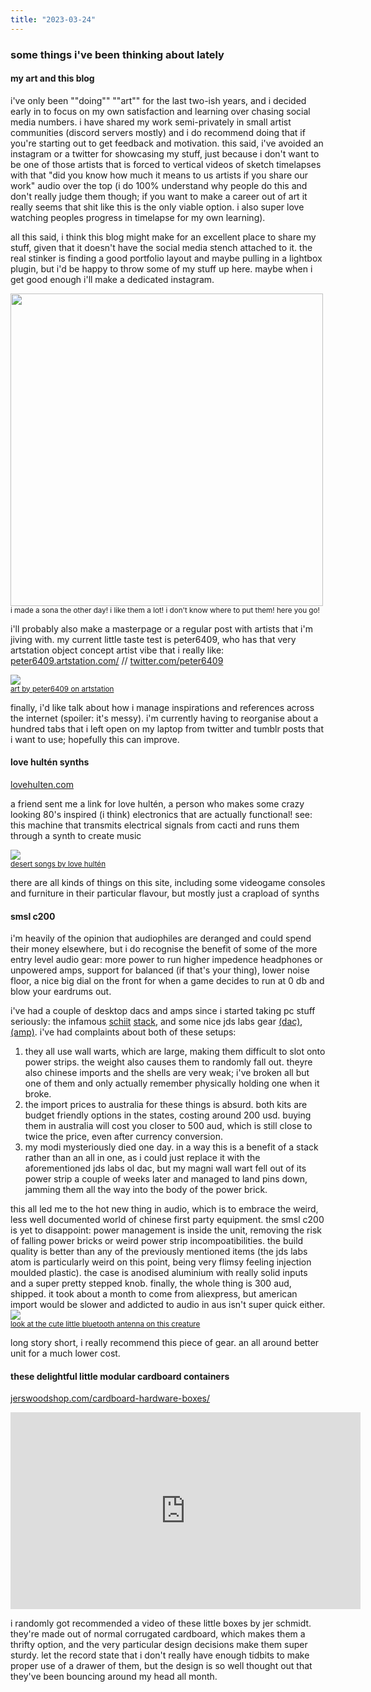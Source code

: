 ```yaml
---
title: "2023-03-24"
---
```


### some things i've been thinking about lately

#### my art and this blog
i've only been ""doing"" ""art"" for the last two-ish years, and i decided early in to focus on my own satisfaction and learning over chasing social media numbers. i have shared my work semi-privately in small artist communities (discord servers mostly) and i do recommend doing that if you're starting out to get feedback and motivation. this said, i've avoided an instagram or a twitter for showcasing my stuff, just because i don't want to be one of those artists that is forced to vertical videos of sketch timelapses with that "did you know how much it means to us artists if you share our work" audio over the top (i do 100% understand why people do this and don't really judge them though; if you want to make a career out of art it really seems that shit like this is the only viable option. i also super love watching peoples progress in timelapse for my own learning).

all this said, i think this blog might make for an excellent place to share my stuff, given that it doesn't have the social media stench attached to it. the real stinker is finding a good portfolio layout and maybe pulling in a lightbox plugin, but i'd be happy to throw some of my stuff up here. maybe when i get good enough i'll make a dedicated instagram.

<img src="https://64.media.tumblr.com/68ae1dd8704d3b590a82e5a9167c6018/c293fc3200a7ffe7-1b/s1280x1920/48c6c94b8e3559570a70f79d659527fb00d10aed.pnj" style="height: 500px;"><br/>
<sup>i made a sona the other day! i like them a lot! i don't know where to put them! here you go!</sup>


i'll probably also make a masterpage or a regular post with artists that i'm jiving with. my current little taste test is peter6409, who has that very artstation object concept artist vibe that i really like:
<a href="https://peter6409.artstation.com/">peter6409.artstation.com/</a> // <a href="https://twitter.com/peter6409">twitter.com/peter6409</a>

[![](https://cdnb.artstation.com/p/assets/images/images/032/001/595/large/e-wo-kaku-peter-a7baa55d-13bc-4cx-8bbe-1b9ba5125a5b.jpg?1605193221)](https://peter6409.artstation.com/projects/OogR8v)<br/>
<sup>[art by peter6409 on artstation](https://peter6409.artstation.com/projects/OogR8v)</sup>

finally, i'd like talk about how i manage inspirations and references across the internet (spoiler: it's messy). i'm currently having to reorganise about a hundred tabs that i left open on my laptop from twitter and tumblr posts that i want to use; hopefully this can improve.

#### love hultén synths
[lovehulten.com](https://www.lovehulten.com/)

a friend sent me a link for love hultén, a person who makes some crazy looking 80's inspired (i think) electronics that are actually functional! see: this machine that transmits electrical signals from cacti and runs them through a synth to create music

[![](https://www.lovehulten.com/uploads/3/0/4/8/30489724/kak1tesst_orig.jpg)](https://www.lovehulten.com/desertsongs.html)<br/>
<sup>[desert songs by love hultén](https://www.lovehulten.com/desertsongs.html)</sup>

there are all kinds of things on this site, including some videogame consoles and furniture in their particular flavour, but mostly just a crapload of synths

#### smsl c200
i'm heavily of the opinion that audiophiles are deranged and could spend their money elsewhere, but i do recognise the benefit of some of the more entry level audio gear: more power to run higher impedence headphones or unpowered amps, support for balanced (if that's your thing), lower noise floor, a nice big dial on the front for when a game decides to run at 0 db and blow your eardrums out.

<!-- <div style="display: flex; flex-direction: row; gap: 15px;">
	<img src="https://homestudiobasics.com/wp-content/uploads/2018/08/Magni_Modi.jpg">
	<img src="https://pbs.twimg.com/media/D-BaM-2WkAEoTbI?format=jpg&name=large">
</div><br/>
<sup>neither of these images are mine, and theyre both being hosted elsewhere. hopefully they don't get taken down</sup> -->

i've had a couple of desktop dacs and amps since i started taking pc stuff seriously: the infamous [schiit](https://www.schiit.com/products/magni-plus) [stack](https://www.schiit.com/products/modi-plus), and some nice jds labs gear [(dac)](https://jdslabs.com/product/ol-dac/), [(amp)](https://jdslabs.com/product/atom-amp/). i've had complaints about both of these setups: 

1. they all use wall warts, which are large, making them difficult to slot onto power strips. the weight also causes them to randomly fall out. theyre also chinese imports and the shells are very weak; i've broken all but one of them and only actually remember physically holding one when it broke. 
2. the import prices to australia for these things is absurd. both kits are budget friendly options in the states, costing around 200 usd. buying them in australia will cost you closer to 500 aud, which is still close to twice the price, even after currency conversion.
3. my modi mysteriously died one day. in a way this is a benefit of a stack rather than an all in one, as i could just replace it with the aforementioned jds labs ol dac, but my magni wall wart fell out of its power strip a couple of weeks later and managed to land pins down, jamming them all the way into the body of the power brick.

this all led me to the hot new thing in audio, which is to embrace the weird, less well documented world of chinese first party equipment. the smsl c200 is yet to disappoint: power management is inside the unit, removing the risk of falling power bricks or weird power strip incompoatibilities. the build quality is better than any of the previously mentioned items (the jds labs atom is particularly weird on this point, being very flimsy feeling injection moulded plastic). the case is anodised aluminium with really solid inputs and a super pretty stepped knob. finally, the whole thing is 300 aud, shipped. it took about a month to come from aliexpress, but american import would be slower and addicted to audio in aus isn't super quick either. 
[![](https://www.smsl-audio.com/upload/portal/undefined/XQ2C20032.jpg)](https://www.smsl-audio.com/portal/product/detail/id/799.html)<br/>
<sup>[look at the cute little bluetooth antenna on this creature](https://www.smsl-audio.com/portal/product/detail/id/799.html)</sup>

long story short, i really recommend this piece of gear. an all around better unit for a much lower cost.

#### these delightful little modular cardboard containers
[jerswoodshop.com/cardboard-hardware-boxes/](http://jerswoodshop.com/cardboard-hardware-boxes/)

<iframe width="560" height="315" src="https://www.youtube-nocookie.com/embed/fUyQEPzpkLk" title="YouTube video player" frameborder="0" allow="accelerometer; autoplay; clipboard-write; encrypted-media; gyroscope; picture-in-picture; web-share" allowfullscreen></iframe>

i randomly got recommended a video of these little boxes by jer schmidt. they're made out of normal corrugated cardboard, which makes them a thrifty option, and the very particular design decisions make them super sturdy. let the record state that i don't really have enough tidbits to make proper use of a drawer of them, but the design is so well thought out that they've been bouncing around my head all month.